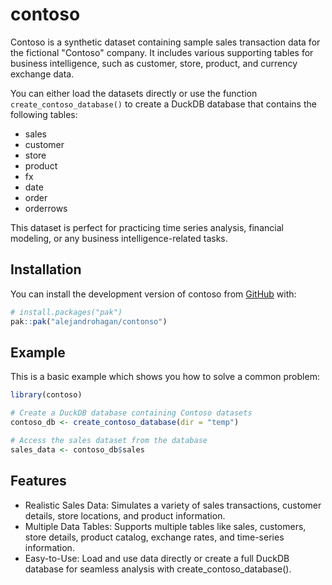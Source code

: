 
# contoso

<!-- badges: start -->
<!-- badges: end -->

Contoso is a synthetic dataset containing sample sales transaction data for the fictional "Contoso" company. It includes various supporting tables for business intelligence, such as customer, store, product, and currency exchange data.

You can either load the datasets directly or use the function `create_contoso_database()` to create a DuckDB database that contains the following tables:

-   sales
-   customer
-   store
-   product
-   fx
-   date
-   order
-   orderrows

This dataset is perfect for practicing time series analysis, financial modeling, or any business intelligence-related tasks.

## Installation

You can install the development version of contoso from [GitHub](https://github.com/) with:

``` r
# install.packages("pak")
pak::pak("alejandrohagan/contonso")
```

## Example

This is a basic example which shows you how to solve a common problem:

``` r
library(contoso)

# Create a DuckDB database containing Contoso datasets
contoso_db <- create_contoso_database(dir = "temp")

# Access the sales dataset from the database
sales_data <- contoso_db$sales

```

## Features

-   Realistic Sales Data: Simulates a variety of sales transactions, customer details, store locations, and product information.
-   Multiple Data Tables: Supports multiple tables like sales, customers, store details, product catalog, exchange rates, and time-series information.
-   Easy-to-Use: Load and use data directly or create a full DuckDB database for seamless analysis with create_contoso_database().
